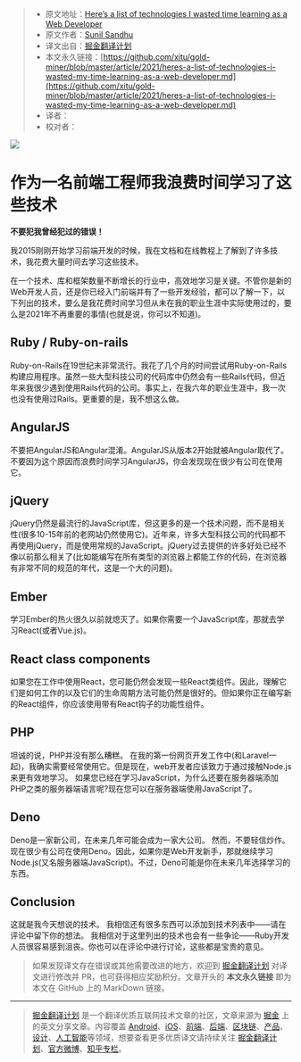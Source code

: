 > * 原文地址：[Here’s a list of technologies I wasted time learning as a Web Developer](https://javascript.plainenglish.io/heres-a-list-of-technologies-i-wasted-my-time-learning-as-a-web-developer-e427d0bfafc3)
> * 原文作者：[Sunil Sandhu](https://medium.com/@sunilsandhu)
> * 译文出自：[掘金翻译计划](https://github.com/xitu/gold-miner)
> * 本文永久链接：[https://github.com/xitu/gold-miner/blob/master/article/2021/heres-a-list-of-technologies-i-wasted-my-time-learning-as-a-web-developer.md](https://github.com/xitu/gold-miner/blob/master/article/2021/heres-a-list-of-technologies-i-wasted-my-time-learning-as-a-web-developer.md)
> * 译者：
> * 校对者：

![](https://cdn-images-1.medium.com/max/2560/1*szP5mmBU8NjkLbO2HE3bJw.png)

# 作为一名前端工程师我浪费时间学习了这些技术

**不要犯我曾经犯过的错误！**

我2015刚刚开始学习前端开发的时候，我在文档和在线教程上了解到了许多技术，我花费大量时间去学习这些技术。

在一个技术、库和框架数量不断增长的行业中，高效地学习是关键。不管你是新的Web开发人员，还是你已经入门前端并有了一些开发经验，都可以了解一下，以下列出的技术，要么是我花费时间学习但从未在我的职业生涯中实际使用过的，要么是2021年不再重要的事情(也就是说，你可以不知道)。

## Ruby / Ruby-on-rails

Ruby-on-Rails在19世纪末非常流行。我花了几个月的时间尝试用Ruby-on-Rails构建应用程序。虽然一些大型科技公司的代码库中仍然会有一些Rails代码，但近年来我很少遇到使用Rails代码的公司。事实上，在我六年的职业生涯中，我一次也没有使用过Rails。更重要的是，我不想这么做。

## AngularJS

不要把AngularJS和Angular混淆。AngularJS从版本2开始就被Angular取代了。不要因为这个原因而浪费时间学习AngularJS，你会发现现在很少有公司在使用它。

## jQuery

jQuery仍然是最流行的JavaScript库，但这更多的是一个技术问题，而不是相关性(很多10-15年前的老网站仍然使用它)。近年来，许多大型科技公司的代码都不再使用jQuery，而是使用常规的JavaScript。jQuery过去提供的许多好处已经不像以前那么相关了(比如能编写在所有类型的浏览器上都能工作的代码，在浏览器有非常不同的规范的年代，这是一个大的问题)。

## Ember

学习Ember的热火很久以前就熄灭了。如果你需要一个JavaScript库，那就去学习React(或者Vue.js)。

## React class components

如果您在工作中使用React，您可能仍然会发现一些React类组件。因此，理解它们是如何工作的以及它们的生命周期方法可能仍然是很好的。但如果你正在编写新的React组件，你应该使用带有React钩子的功能性组件。 

## PHP

坦诚的说，PHP并没有那么糟糕。 在我的第一份网页开发工作中(和Laravel一起)，我确实需要经常使用它。但是现在，web开发者应该致力于通过接触Node.js来更有效地学习。 如果您已经在学习JavaScript，为什么还要在服务器端添加PHP之类的服务器端语言呢?现在您可以在服务器端使用JavaScript了。  

## Deno

Deno是一家新公司，在未来几年可能会成为一家大公司。 然而，不要轻信炒作。 现在很少有公司在使用Deno。因此，如果你是Web开发新手，那就继续学习Node.js(又名服务器端JavaScript)。不过，Deno可能是你在未来几年选择学习的东西。  

## Conclusion

这就是我今天想说的技术。 我相信还有很多东西可以添加到技术列表中——请在评论中留下你的想法。 我相信对于这里列出的技术也会有一些争论——Ruby开发人员很容易感到沮丧。你也可以在评论中进行讨论，这些都是宝贵的意见。

> 如果发现译文存在错误或其他需要改进的地方，欢迎到 [掘金翻译计划](https://github.com/xitu/gold-miner) 对译文进行修改并 PR，也可获得相应奖励积分。文章开头的 **本文永久链接** 即为本文在 GitHub 上的 MarkDown 链接。

---

> [掘金翻译计划](https://github.com/xitu/gold-miner) 是一个翻译优质互联网技术文章的社区，文章来源为 [掘金](https://juejin.im) 上的英文分享文章。内容覆盖 [Android](https://github.com/xitu/gold-miner#android)、[iOS](https://github.com/xitu/gold-miner#ios)、[前端](https://github.com/xitu/gold-miner#前端)、[后端](https://github.com/xitu/gold-miner#后端)、[区块链](https://github.com/xitu/gold-miner#区块链)、[产品](https://github.com/xitu/gold-miner#产品)、[设计](https://github.com/xitu/gold-miner#设计)、[人工智能](https://github.com/xitu/gold-miner#人工智能)等领域，想要查看更多优质译文请持续关注 [掘金翻译计划](https://github.com/xitu/gold-miner)、[官方微博](http://weibo.com/juejinfanyi)、[知乎专栏](https://zhuanlan.zhihu.com/juejinfanyi)。
